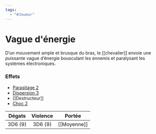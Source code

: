 ```yaml
---
tags:
  - "#Joueur"
---
```

# Vague d'énergie

D’un mouvement ample et brusque du bras, le [[chevalier]] envoie une puissante vague d’énergie bousculant les ennemis et paralysant les systèmes électroniques.

### Effets

- [Parasitage 2](Parasitage)
- [Dispersion 3](Dispersion)
- [[Destructeur]]
- [Choc 2](Choc)

| Dégats  | Violence |   Portée    |
| :-----: | :------: | :---------: |
| 3D6 (9) | 3D6 (9)  | [[Moyenne]] |
